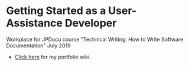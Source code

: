 # Getting Started as a User-Assistance Developer
Workplace for JPDocu course "Technical Writing: How to Write Software Documentation"
July 2019

* [Click here](https://github.com/devonapple/JPDocu-TechnicalWriting-20190731/wiki "Portfolio wiki") for my portfolio wiki.
